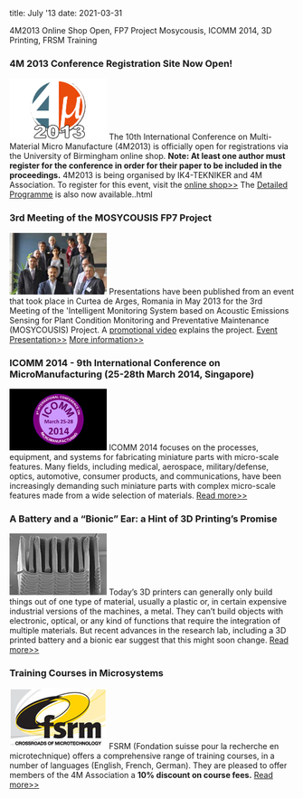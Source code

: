 title: July '13
date: 2021-03-31

4M2013 Online Shop Open, FP7 Project Mosycousis, ICOMM 2014, 3D Printing, FRSM Training
<!--break-->
### 4M 2013 Conference Registration Site Now Open!

![4M2013](/images/4m2013_logo.jpg)
The 10th International Conference on Multi-Material Micro Manufacture (4M2013) is officially open for registrations via the University of Birmingham online shop. **Note: At least one author must register for the conference in order for their paper to be included in the proceedings.** 4M2013 is being organised by IK4-TEKNIKER and 4M Association. To register for this event, visit the [online shop>>](http://shop.bham.ac.uk/browse/extra_info.asp?compid=1&modid=2&deptid=31&catid=90&prodid=673) 
The [Detailed Programme](/contents/4M2013-Detailed-Programme-Agenda.html) is also now available..html

### 3rd Meeting of the MOSYCOUSIS FP7 Project

![Mosycousis](/images/mosycousis.jpg)
Presentations have been published from an event that took place in Curtea de Arges, Romania in May 2013 for the 3rd Meeting of the 'Intelligent Monitoring System based on Acoustic Emissions Sensing for Plant Condition Monitoring and Preventative Maintenance (MOSYCOUSIS) Project. A [promotional video](http://www.youtube.com/watch?v=c3wLTDfD1Tc&feature=player_detailpage ) explains the project.
[Event Presentation>>](/images/Mosycousis_Info.pdf)
[More information>>](/images/Mosycousis_Photographs.pdf)

### ICOMM 2014 - 9th International Conference on MicroManufacturing (25-28th March 2014, Singapore)

![icomm2014](/images/icomm2014.jpg)
ICOMM 2014 focuses on the processes, equipment, and systems for fabricating miniature parts with micro-scale features. Many fields, including medical, aerospace, military/defense, optics, automotive, consumer products, and communications, have been increasingly demanding such miniature parts with complex micro-scale features made from a wide selection of materials. [Read more>>](http://icomm2014.northwestern.edu/)

### A Battery and a “Bionic” Ear: a Hint of 3D Printing’s Promise

![battery](/images/battery.jpg)
Today’s 3D printers can generally only build things out of one type of material, usually a plastic or, in certain expensive industrial versions of the machines, a metal. They can’t build objects with electronic, optical, or any kind of functions that require the integration of multiple materials. But recent advances in the research lab, including a 3D printed battery and a bionic ear suggest that this might soon change. [Read more>>](http://www.technologyreview.com/news/516561/a-battery-and-a-bionic-ear-a-hint-of-3-d-printings-promise/)

### Training Courses in Microsystems

![FSRM](/images/FSRM.jpg)
FSRM (Fondation suisse pour la recherche en microtechnique) offers a comprehensive range of training courses, in a number of languages (English, French, German). They are pleased to offer members of the 4M Association a **10% discount on course fees.** [Read more>>](/contents/fsrm-training-courses.html)